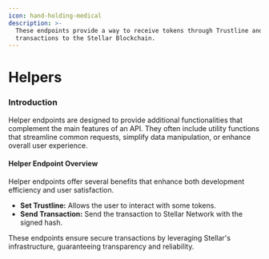 ```yaml
---
icon: hand-holding-medical
description: >-
  These endpoints provide a way to receive tokens through Trustline and send any
  transactions to the Stellar Blockchain.
---
```


# Helpers

### Introduction

Helper endpoints are designed to provide additional functionalities that complement the main features of an API. They often include utility functions that streamline common requests, simplify data manipulation, or enhance overall user experience.

#### Helper Endpoint Overview

Helper endpoints offer several benefits that enhance both development efficiency and user satisfaction.&#x20;

* **Set Trustline:** Allows the user to interact with some tokens.
* **Send Transaction:** Send the transaction to Stellar Network with the signed hash.

These endpoints ensure secure transactions by leveraging Stellar's infrastructure, guaranteeing transparency and reliability.
